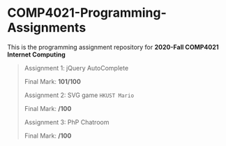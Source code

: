 # COMP4021-Programming-Assignments
This is the programming assignment repository for **2020-Fall COMP4021 Internet Computing**

>Assignment 1: jQuery AutoComplete   
>
>Final Mark: **101/100**
>
>Assignment 2: SVG game `HKUST Mario`
>
>Final Mark: **/100**
>
>Assignment 3: PhP Chatroom
>
>Final Mark: **/100**